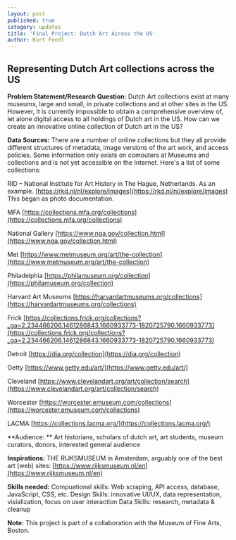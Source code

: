 ```yaml
---
layout: post
published: true
category: updates
title: 'Final Project: Dutch Art Across the US'
author: Kurt Fendt
---
```

## Representing Dutch Art collections across the US

**Problem Statement/Research Question:**
Dutch Art collections exist at many museums, large and small, in private collections and at other sites in the US. However, it is currently impossible to obtain a comprehensive overview of, let alone digital access to all holdings of Dutch art in the US. How can we create an innovative online collection of Dutch art in the US?

**Data Sources:** There are a number of online collections but they all provide different structures of metadata, image versions of the art work, and access policies. Some information only exists on comouters at Museums and collections and is not yet accessible on the Internet. Here's a list of some collections:

RID – National Institute for Art History in The Hague, Netherlands. As an example.
[https://rkd.nl/nl/explore/images](https://rkd.nl/nl/explore/images)
This began as photo documentation.

MFA
[https://collections.mfa.org/collections](https://collections.mfa.org/collections)

National Gallery
[https://www.nga.gov/collection.html](https://www.nga.gov/collection.html)
 
Met
[https://www.metmuseum.org/art/the-collection](https://www.metmuseum.org/art/the-collection)
 
Philadelphia
[https://philamuseum.org/collection](https://philamuseum.org/collection)
 
Harvard Art Museums
[https://harvardartmuseums.org/collections](https://harvardartmuseums.org/collections)
 
Frick
[https://collections.frick.org/collections?_ga=2.234466206.1461286843.1660933773-1820725790.1660933773](https://collections.frick.org/collections?_ga=2.234466206.1461286843.1660933773-1820725790.1660933773)
 
Detroit
[https://dia.org/collection](https://dia.org/collection)
 
Getty
[https://www.getty.edu/art/](https://www.getty.edu/art/)
 
Cleveland
[https://www.clevelandart.org/art/collection/search](https://www.clevelandart.org/art/collection/search)
 
Worcester
[https://worcester.emuseum.com/collections](https://worcester.emuseum.com/collections)
 
LACMA
[https://collections.lacma.org/](https://collections.lacma.org/)

**Audience: **
Art historians, scholars of dutch art, art students, museum curators, donors, interested general audience

**Inspirations:**
THE RIJKSMUSEUM in Amsterdam, arguably one of the best art (web) sites: [https://www.rijksmuseum.nl/en](https://www.rijksmuseum.nl/en)

**Skills needed:**
Compuational skills: Web scraping, API access, database, JavaScript, CSS, etc.
Design Skills: innovative UI/UX, data representation, visialization, focus on user interaction
Data Skills: research, metadata & cleanup

**Note:** This project is part of a collaboration with the Museum of Fine Arts, Boston.
